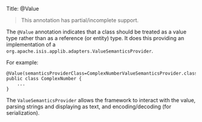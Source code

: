 Title: @Value

> This annotation has partial/incomplete support.

The `@Value` annotation indicates that a class should be treated as a
value type rather than as a reference (or entity) type. It does this
providing an implementation of a
`org.apache.isis.applib.adapters.ValueSemanticsProvider`.

For example:

    @Value(semanticsProviderClass=ComplexNumberValueSemanticsProvider.class)
    public class ComplexNumber {
        ...
    }

The `ValueSemanticsProvider` allows the framework to interact with the
value, parsing strings and displaying as text, and encoding/decoding
(for serialization).

